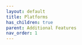 ```yaml
---
layout: default
title: Platforms
has_children: true
parent: Additional Features
nav_order: 1
---
```

